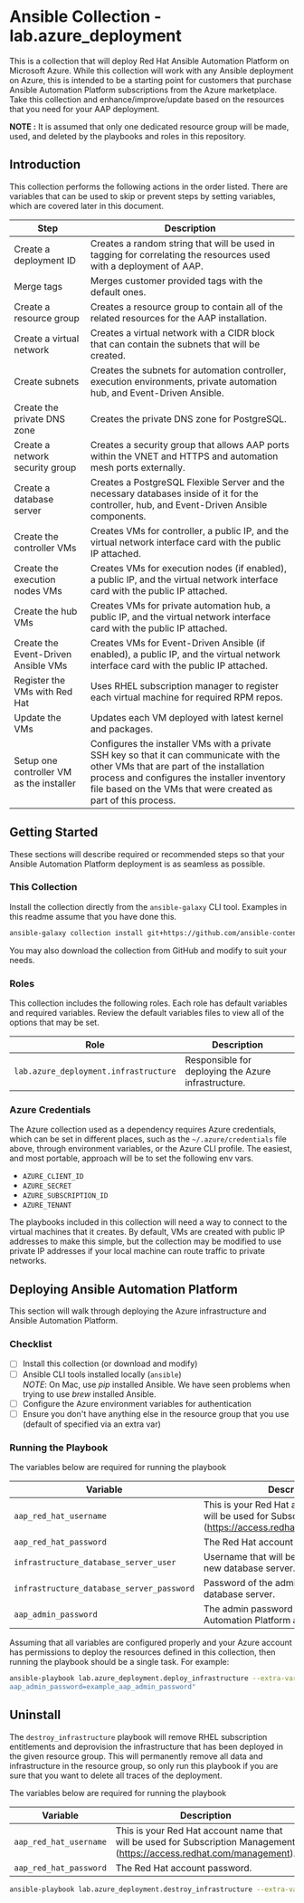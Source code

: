 # Ansible Collection - lab.azure_deployment

This is a collection that will deploy Red Hat Ansible Automation Platform on Microsoft Azure.
While this collection will work with any Ansible deployment on Azure, this is intended to be a starting point for customers that purchase Ansible Automation Platform subscriptions from the Azure marketplace.
Take this collection and enhance/improve/update based on the resources that you need for your AAP deployment.

**NOTE :** It is assumed that only one dedicated resource group will be made, used, and deleted by the playbooks and roles in this repository.

## Introduction

This collection performs the following actions in the order listed.
There are variables that can be used to skip or prevent steps by setting variables, which are covered later in this document.

| Step | Description |
| ---- | ----------- |
| Create a deployment ID | Creates a random string that will be used in tagging for correlating the resources used with a deployment of AAP. |
| Merge tags | Merges customer provided tags with the default ones. |
| Create a resource group | Creates a resource group to contain all of the related resources for the AAP installation. |
| Create a virtual network | Creates a virtual network with a CIDR block that can contain the subnets that will be created. |
| Create subnets | Creates the subnets for automation controller, execution environments, private automation hub, and Event-Driven Ansible. |
| Create the private DNS zone | Creates the private DNS zone for PostgreSQL. |
| Create a network security group | Creates a security group that allows AAP ports within the VNET and HTTPS and automation mesh ports externally. |
| Create a database server | Creates a PostgreSQL Flexible Server and the necessary databases inside of it for the controller, hub, and Event-Driven Ansible components. |
| Create the controller VMs | Creates VMs for controller, a public IP, and the virtual network interface card with the public IP attached. |
| Create the execution nodes VMs | Creates VMs for execution nodes (if enabled), a public IP, and the virtual network interface card with the public IP attached. |
| Create the hub VMs | Creates VMs for private automation hub, a public IP, and the virtual network interface card with the public IP attached. |
| Create the Event-Driven Ansible VMs | Creates VMs for Event-Driven Ansible (if enabled), a public IP, and the virtual network interface card with the public IP attached. |
| Register the VMs with Red Hat | Uses RHEL subscription manager to register each virtual machine for required RPM repos. |
| Update the VMs | Updates each VM deployed with latest kernel and packages. |
| Setup one controller VM as the installer | Configures the installer VMs with a private SSH key so that it can communicate with the other VMs that are part of the installation process and configures the installer inventory file based on the VMs that were created as part of this process. |

## Getting Started

These sections will describe required or recommended steps so that your Ansible Automation Platform deployment is as seamless as possible.

### This Collection

Install the collection directly from the `ansible-galaxy` CLI tool.
Examples in this readme assume that you have done this.

```bash
ansible-galaxy collection install git+https://github.com/ansible-content-lab/azure_ansible_deployment.git
```

You may also download the collection from GitHub and modify to suit your needs.

### Roles

This collection includes the following roles.
Each role has default variables and required variables.
Review the default variables files to view all of the options that may be set.

| Role | Description |
| ---- | ----------- |
| `lab.azure_deployment.infrastructure` | Responsible for deploying the Azure infrastructure. |

### Azure Credentials

The Azure collection used as a dependency requires Azure credentials, which can be set in different places, such as the `~/.azure/credentials` file above, through environment variables, or the Azure CLI profile.
The easiest, and most portable, approach will be to set the following env vars.

- `AZURE_CLIENT_ID`
- `AZURE_SECRET`
- `AZURE_SUBSCRIPTION_ID`
- `AZURE_TENANT`

The playbooks included in this collection will need a way to connect to the virtual machines that it creates.
By default, VMs are created with public IP addresses to make this simple, but the collection may be modified to use private IP addresses if your local machine can route traffic to private networks.

## Deploying Ansible Automation Platform

This section will walk through deploying the Azure infrastructure and Ansible Automation Platform.

### Checklist

- [ ] Install this collection (or download and modify)
- [ ] Ansible CLI tools installed locally (`ansible`)  
    *NOTE*: On Mac, use *pip* installed Ansible.  We have seen problems when trying to use *brew* installed Ansible.
- [ ] Configure the Azure environment variables for authentication
- [ ] Ensure you don't have anything else in the resource group that you use (default of specified via an extra var)

### Running the Playbook

The variables below are required for running the playbook

| Variable | Description |
| -------- | ----------- |
| `aap_red_hat_username` | This is your Red Hat account name that will be used for Subscription Management (https://access.redhat.com/management). |
| `aap_red_hat_password` | The Red Hat account password. |
| `infrastructure_database_server_user` | Username that will be the admin of the new database server. |
| `infrastructure_database_server_password` | Password of the admin of the new database server. |
| `aap_admin_password` | The admin password to create for Ansible Automation Platform application. |

Assuming that all variables are configured properly and your Azure account has permissions to deploy the resources defined in this collection, then running the playbook should be a single task. For example:

```bash
ansible-playbook lab.azure_deployment.deploy_infrastructure --extra-vars "aap_red_hat_username=$RED_HAT_ACCOUNT aap_red_hat_password=$RED_HAT_PASSWORD infrastructure_database_server_user=example_user infrastructure_database_server_password=example_database_server_password
aap_admin_password=example_aap_admin_password"
```

## Uninstall

The `destroy_infrastructure` playbook will remove RHEL subscription entitlements and deprovision the infrastructure that has been deployed in the given resource group.
This will permanently remove all data and infrastructure in the resource group, so only run this playbook if you are sure that you want to delete all traces of the deployment.

The variables below are required for running the playbook

| Variable | Description |
| -------- | ----------- |
| `aap_red_hat_username` | This is your Red Hat account name that will be used for Subscription Management (https://access.redhat.com/management). |
| `aap_red_hat_password` | The Red Hat account password. |

```bash
ansible-playbook lab.azure_deployment.destroy_infrastructure --extra-vars "aap_red_hat_username=$RED_HAT_ACCOUNT aap_red_hat_password=$RED_HAT_PASSWORD"
```
